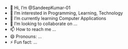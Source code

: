 - 👋 Hi, I’m @SandeepKumar-01
- 👀 I’m interested in Programming, Learning, Technology
- 🌱 I’m currently learning Computer Applications
- 💞️ I’m looking to collaborate on ...
- 📫 How to reach me ...
- 😄 Pronouns: ...
- ⚡ Fun fact: ...

<!---
SandeepKumar-01/SandeepKumar-01 is a ✨ special ✨ repository because its `README.md` (this file) appears on your GitHub profile.
You can click the Preview link to take a look at your changes.
--->
